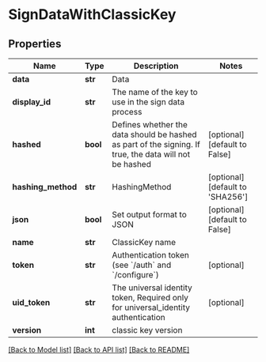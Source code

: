 # SignDataWithClassicKey

## Properties
Name | Type | Description | Notes
------------ | ------------- | ------------- | -------------
**data** | **str** | Data | 
**display_id** | **str** | The name of the key to use in the sign data process | 
**hashed** | **bool** | Defines whether the data should be hashed as part of the signing. If true, the data will not be hashed | [optional] [default to False]
**hashing_method** | **str** | HashingMethod | [optional] [default to 'SHA256']
**json** | **bool** | Set output format to JSON | [optional] [default to False]
**name** | **str** | ClassicKey name | 
**token** | **str** | Authentication token (see &#x60;/auth&#x60; and &#x60;/configure&#x60;) | [optional] 
**uid_token** | **str** | The universal identity token, Required only for universal_identity authentication | [optional] 
**version** | **int** | classic key version | 

[[Back to Model list]](../README.md#documentation-for-models) [[Back to API list]](../README.md#documentation-for-api-endpoints) [[Back to README]](../README.md)


